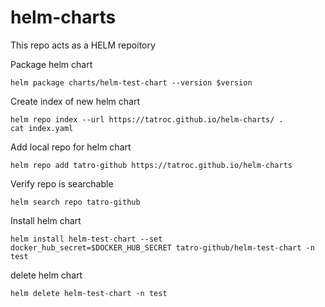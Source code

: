 # helm-charts

This repo acts as a HELM repoitory

Package helm chart
```
helm package charts/helm-test-chart --version $version
```

Create index of new helm chart
```
helm repo index --url https://tatroc.github.io/helm-charts/ .
cat index.yaml
```


Add local repo for helm chart
```
helm repo add tatro-github https://tatroc.github.io/helm-charts
```

Verify repo is searchable
```
helm search repo tatro-github
```

Install helm chart
```
helm install helm-test-chart --set docker_hub_secret=$DOCKER_HUB_SECRET tatro-github/helm-test-chart -n test
```

delete helm chart
```
helm delete helm-test-chart -n test
```
